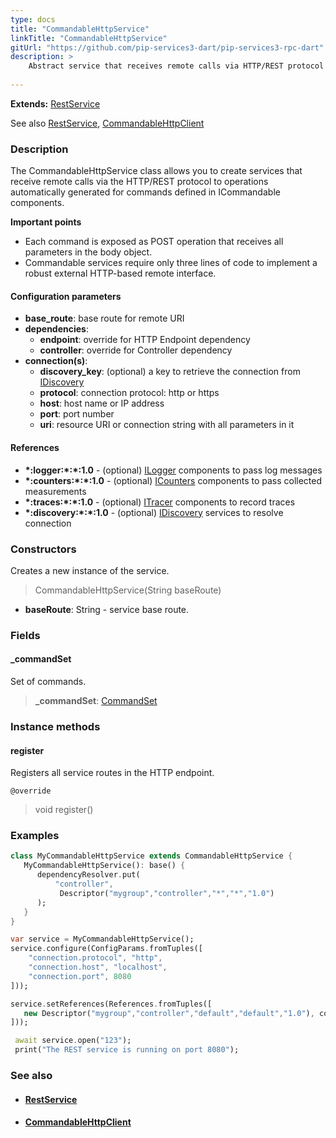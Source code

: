 ```yaml
---
type: docs
title: "CommandableHttpService"
linkTitle: "CommandableHttpService"
gitUrl: "https://github.com/pip-services3-dart/pip-services3-rpc-dart"
description: >
    Abstract service that receives remote calls via HTTP/REST protocol to operations automatically generated for commands defined in ICommandable components. 
    
---
```


**Extends:** [RestService](../rest_service)

See also [RestService](../rest_service), [CommandableHttpClient](../../clients/commandable_http_client)

### Description

The CommandableHttpService class allows you to create services that receive remote calls via the HTTP/REST protocol to operations automatically generated for commands defined in ICommandable components.

**Important points**

- Each command is exposed as POST operation that receives all parameters in the body object. 
- Commandable services require only three lines of code to implement a robust external HTTP-based remote interface.

#### Configuration parameters

- **base_route**:              base route for remote URI
- **dependencies**:
    - **endpoint**:              override for HTTP Endpoint dependency
    - **controller**:            override for Controller dependency
- **connection(s)**:           
    - **discovery_key**:         (optional) a key to retrieve the connection from [IDiscovery](../../../components/connect/idiscovery)
    - **protocol**:              connection protocol: http or https
    - **host**:                  host name or IP address
    - **port**:                  port number
    - **uri**:                   resource URI or connection string with all parameters in it


#### References

- **\*:logger:\*:\*:1.0** - (optional) [ILogger](../../../components/log/ilogger) components to pass log messages
- **\*:counters:\*:\*:1.0** - (optional) [ICounters](../../../components/count/icounters) components to pass collected measurements
- **\*:traces:\*:\*:1.0** - (optional) [ITracer](../../../components/trace/itracer) components to record traces
- **\*:discovery:\*:\*:1.0** - (optional) [IDiscovery](../../../components/connect/idiscovery) services to resolve connection




### Constructors
Creates a new instance of the service.

> CommandableHttpService(String baseRoute)

- **baseRoute**: String - service base route.


### Fields

<span class="hide-title-link">

#### _commandSet
Set of commands.
> **_commandSet**: [CommandSet](../../../commons/commands/command_set)

</span>


### Instance methods


#### register
Registers all service routes in the HTTP endpoint.

`@override`
> void register()


### Examples

```dart
class MyCommandableHttpService extends CommandableHttpService {
   MyCommandableHttpService(): base() {
      dependencyResolver.put(
          "controller",
           Descriptor("mygroup","controller","*","*","1.0")
      );
   }
}

var service = MyCommandableHttpService();
service.configure(ConfigParams.fromTuples([
    "connection.protocol", "http",
    "connection.host", "localhost",
    "connection.port", 8080
]));

service.setReferences(References.fromTuples([
   new Descriptor("mygroup","controller","default","default","1.0"), controller
]));

 await service.open("123");
 print("The REST service is running on port 8080");
```


### See also
- #### [RestService](../rest_service)
- #### [CommandableHttpClient](../../clients/commandable_http_client)
